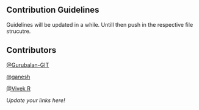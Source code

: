 ## Contribution Guidelines 

Guidelines will be updated in a while. Untill then push in the respective file strucutre. 

## Contributors 
[@Gurubalan-GIT](https://github.com/Gurubalan-GIT)

[@ganesh](https://github.com/ganesh-sadanala)

[@Vivek R](https://github.com/123vivekr)

*Update your links here!*
